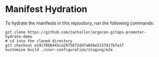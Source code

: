 # Manifest Hydration

To hydrate the manifests in this repository, run the following commands:

```shell
git clone https://github.com/zachaller/argocon-gitops-promoter-hydrate-demo
# cd into the cloned directory
git checkout e19170b6441ca2975872dd7a856e5137917bfa1f
kustomize build ./user-configuration/staging/e2e
```
